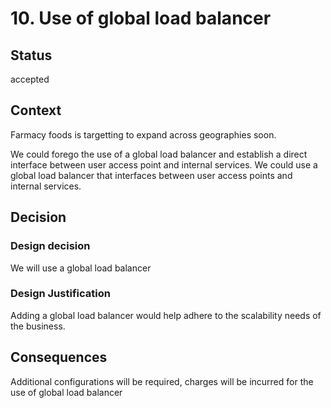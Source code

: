 # 10. Use of global load balancer


## Status
accepted


## Context
Farmacy foods is targetting to expand across geographies soon.

We could forego the use of a global load balancer and establish a direct interface between user access point and internal services. We could use a global load balancer that interfaces between user access points and internal services.


## Decision

### Design decision
We will use a global load balancer

### Design Justification
Adding a global load balancer would help adhere to the scalability needs of the business.


## Consequences
Additional configurations will be required, charges will be incurred for the use of global load balancer
